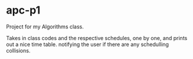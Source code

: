 # apc-p1
Project for my Algorithms class.

Takes in class codes and the respective schedules, one by one, and prints out a nice time table. notifying the user if there are any schedulling collisions.
